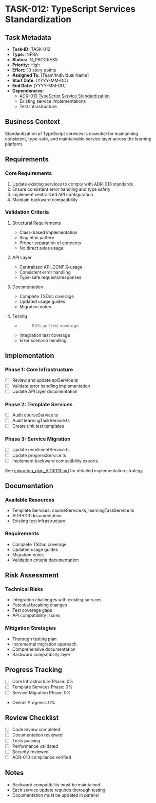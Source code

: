 # TASK-012: TypeScript Services Standardization

## Task Metadata

- **Task-ID:** TASK-012
- **Type:** INFRA
- **Status:** IN_PROGRESS
- **Priority:** High
- **Effort:** 13 story points
- **Assigned To:** [Team/Individual Name]
- **Start Date:** [YYYY-MM-DD]
- **End Date:** [YYYY-MM-DD]
- **Dependencies:**
  - [ADR-013 TypeScript Service Standardization](../ADRs/ADR-013-TypeScript-Service-Standardization.md)
  - Existing service implementations
  - Test infrastructure

## Business Context

Standardization of TypeScript services is essential for maintaining consistent, type-safe, and maintainable service layer across the learning platform.

## Requirements

### Core Requirements

1. Update existing services to comply with ADR-013 standards
2. Ensure consistent error handling and type safety
3. Implement centralized API configuration
4. Maintain backward compatibility

### Validation Criteria

1. Structural Requirements
   - Class-based implementation
   - Singleton pattern
   - Proper separation of concerns
   - No direct axios usage

2. API Layer
   - Centralized API_CONFIG usage
   - Consistent error handling
   - Type-safe requests/responses

3. Documentation
   - Complete TSDoc coverage
   - Updated usage guides
   - Migration notes

4. Testing
   - >90% unit test coverage
   - Integration test coverage
   - Error scenario handling

## Implementation

### Phase 1: Core Infrastructure

- [ ] Review and update apiService.ts
- [ ] Validate error handling implementation
- [ ] Update API layer documentation

### Phase 2: Template Services

- [ ] Audit courseService.ts
- [ ] Audit learningTaskService.ts
- [ ] Create unit test templates

### Phase 3: Service Migration

- [ ] Update enrollmentService.ts
- [ ] Update progressService.ts
- [ ] Implement backward compatibility exports

See [migration_plan_ADR013.md](migration_plan_ADR013.md) for detailed implementation strategy.

## Documentation

### Available Resources

- Template Services: courseService.ts, learningTaskService.ts
- ADR-013 documentation
- Existing test infrastructure

### Requirements

- Complete TSDoc coverage
- Updated usage guides
- Migration notes
- Validation criteria documentation

## Risk Assessment

### Technical Risks

- Integration challenges with existing services
- Potential breaking changes
- Test coverage gaps
- API compatibility issues

### Mitigation Strategies

- Thorough testing plan
- Incremental migration approach
- Comprehensive documentation
- Backward compatibility layer

## Progress Tracking

- [ ] Core Infrastructure Phase: 0%
- [ ] Template Services Phase: 0%
- [ ] Service Migration Phase: 0%
- Overall Progress: 0%

## Review Checklist

- [ ] Code review completed
- [ ] Documentation reviewed
- [ ] Tests passing
- [ ] Performance validated
- [ ] Security reviewed
- [ ] ADR-013 compliance verified

## Notes

- Backward compatibility must be maintained
- Each service update requires thorough testing
- Documentation must be updated in parallel
